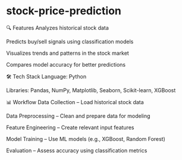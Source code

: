 # stock-price-prediction
🔍 Features
Analyzes historical stock data

Predicts buy/sell signals using classification models

Visualizes trends and patterns in the stock market

Compares model accuracy for better predictions

🛠️ Tech Stack
Language: Python

Libraries: Pandas, NumPy, Matplotlib, Seaborn, Scikit-learn, XGBoost

📊 Workflow
Data Collection – Load historical stock data

Data Preprocessing – Clean and prepare data for modeling

Feature Engineering – Create relevant input features

Model Training – Use ML models (e.g., XGBoost, Random Forest)

Evaluation – Assess accuracy using classification metrics

